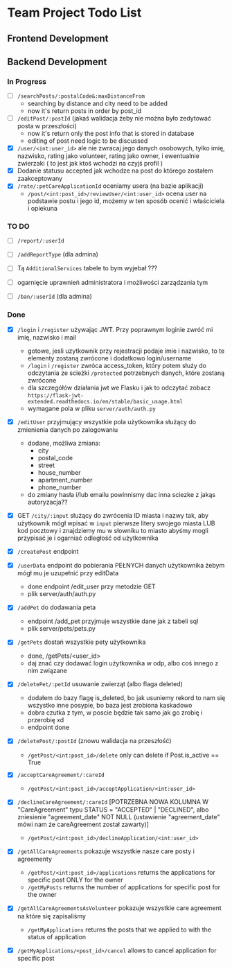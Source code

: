 # Team Project Todo List

## Frontend Development

## Backend Development

### In Progress
- [ ] `/searchPosts/:postalCode&:maxDistanceFrom`
  - searching by distance and city need to be added
  - now it's return posts in order by post_id
- [ ] `/editPost/:postId` (jakaś walidacja żeby nie można było zedytować posta w przeszłości)
  - now it's return only the post info that is stored in database
  - editing of post need logic to be discussed
- [x] `/user/<int:user_id>` ale nie zwracaj jego danych osobowych, tylko imię, nazwisko, rating jako volunteer, rating jako owner, i ewentualnie zwierzaki ( to jest jak ktoś wchodzi na czyjś profil )
- [x] Dodanie statusu accepted jak wchodze na post do którego zostałem zaakceptowany
- [x] `/rate/:petCareApplicationId` oceniamy usera (na bazie aplikacji)
  - `/post/<int:post_id>/reviewUser/<int:user_id>` ocena user na podstawie postu i jego id, możemy w ten sposób ocenić i właściciela i opiekuna


### TO DO
- [ ] `/report/:userId`
- [ ] `/addReportType` (dla admina)
- [ ] Tą `AdditionalServices` tabele to bym wyjebał ???
- [ ] ogarnięcie uprawnień administratora i możliwości zarządzania tym
- [ ] `/ban/:userId` (dla admina)


### Done
- [x] `/login` i `/register` używając JWT. Przy poprawnym loginie zwróć mi imię, nazwisko i mail
  - gotowe, jesli uzytkownik przy rejestracji podaje imie i nazwisko, to te elementy zostaną zwrócone i dodatkowo login/username
  - `/login` i `/register` zwróca access_token, który potem służy do odczytania ze scieżki `/protected` potrzebnych danych, które zostaną zwrócone
  - dla szczegółów działania jwt we Flasku i jak to odczytać zobacz `https://flask-jwt-extended.readthedocs.io/en/stable/basic_usage.html`
  - wymagane pola w pliku `server/auth/auth.py`
  
- [x] `/editUser` przyjmujący wszystkie pola użytkownika służący do zmienienia danych po zalogowaniu
  - dodane, możliwa zmiana:
    - city
    - postal_code
    - street
    - house_number
    - apartment_number
    - phone_number
  - do zmiany hasła i/lub emailu powinnismy dac inna sciezke z jakąs autoryzacja??
- [x] GET `/city/:input` służący do zwrócenia ID miasta i nazwy tak, aby użytkownik mógł wpisać w `input` pierwsze litery swojego miasta LUB kod pocztowy i znajdziemy mu w słowniku to miasto abyśmy mogli przypisać je i ogarniać odległość od użytkownika
- [x] `/createPost` endpoint
- [x] `/userData` endpoint do pobierania PEŁNYCH danych użytkownika żebym mógł mu je uzupełnić przy editData
  - done endpoint /edit_user przy metodzie GET
  - plik server/auth/auth.py
- [x] `/addPet` do dodawania peta
  - endpoint /add_pet przyjmuje wszystkie dane jak z tabeli sql
  - plik server/pets/pets.py
- [x] `/getPets` dostań wszystkie pety użytkownika
  - done, /getPets/<user_id>
  - daj znać czy dodawać login użytkownika w odp, albo coś innego z nim związane
- [x] `/deletePet/:petId` usuwanie zwierząt (albo flaga deleted)
  - dodałem do bazy flagę is_deleted, bo jak usuniemy rekord to nam się wszystko inne posypie, bo baza jest zrobiona kaskadowo
  - dobra czutka z tym, w poscie będzie tak samo jak go zrobię i przerobię xd
  - endpoint done
- [x] `/deletePost/:postId` (znowu walidacja na przeszłość)
  - `/getPost/<int:post_id>/delete` only can delete if Post.is_active == True
- [x] `/acceptCareAgreement/:careId`
  - `/getPost/<int:post_id>/acceptApplication/<int:user_id>`
- [x] `/declineCareAgreement/:careId` [POTRZEBNA NOWA KOLUMNA W "CareAgreement" typu STATUS = "ACCEPTED" | "DECLINED", albo zniesienie "agreement_date" NOT NULL  (ustawienie "agreement_date" mówi nam że careAgreement został zawarty)]
  - `/getPost/<int:post_id>/declineApplication/<int:user_id>`
- [x] `/getAllCareAgreements` pokazuje wszystkie nasze care posty i agreementy
  - `/getPost/<int:post_id>/applications` returns the applications for specific post ONLY for the owner
  -  `/getMyPosts` returns the number of applications for specific post for the owner
- [x] `/getAllCareAgreementsAsVolunteer` pokazuje wszystkie care agreement na które się zapisaliśmy
  - `/getMyApplications` returns the posts that we applied to with the status of application
- [x] `/getMyApplications/<post_id>/cancel` allows to cancel application for specific post
